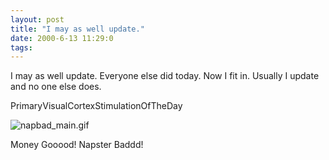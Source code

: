 ```yaml
---
layout: post
title: "I may as well update."
date: 2000-6-13 11:29:0
tags: 
---
```


I may as well update. Everyone else did today. Now I fit in. Usually I update and no one else does.




PrimaryVisualCortexStimulationOfTheDay



![napbad_main.gif][1]






Money Gooood! Napster Baddd!



   [1]: http://1.bp.blogspot.com/-uI8Aty7cCn8/Tn0P7TjS-OI/AAAAAAAAALs/RFCRF9ZCmM8/s1600/napbad_main.gif
